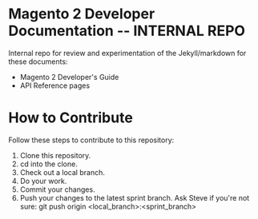 Magento 2 Developer Documentation -- INTERNAL REPO
==================================================

Internal repo for review and experimentation of the 
Jekyll/markdown for these documents:

* Magento 2 Developer's Guide
* API Reference pages

How to Contribute
=================

Follow these steps to contribute to this repository:

1. Clone this repository.
2. cd into the clone.
3. Check out a local branch.
4. Do your work.
5. Commit your changes.
6. Push your changes to the latest sprint branch. Ask Steve if you're not sure: git push origin <local_branch>:<sprint_branch>


